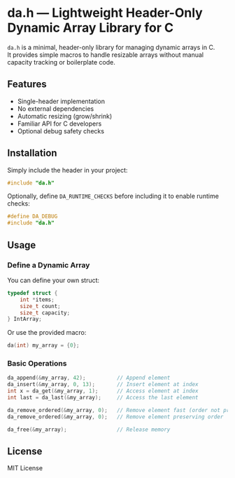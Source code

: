 # da.h — Lightweight Header-Only Dynamic Array Library for C

`da.h` is a minimal, header-only library for managing dynamic arrays in C.  
It provides simple macros to handle resizable arrays without manual capacity tracking or boilerplate code.

## Features

- Single-header implementation
- No external dependencies
- Automatic resizing (grow/shrink)
- Familiar API for C developers
- Optional debug safety checks

## Installation

Simply include the header in your project:

```c
#include "da.h"
````

Optionally, define `DA_RUNTIME_CHECKS` before including it to enable runtime checks:

```c
#define DA_DEBUG
#include "da.h"
```

## Usage

### Define a Dynamic Array

You can define your own struct:

```c
typedef struct {
    int *items;
    size_t count;
    size_t capacity;
} IntArray;
```

Or use the provided macro:

```c
da(int) my_array = {0};
```

### Basic Operations

```c
da_append(&my_array, 42);          // Append element
da_insert(&my_array, 0, 13);       // Insert element at index
int x = da_get(&my_array, 1);      // Access element at index
int last = da_last(&my_array);     // Access the last element

da_remove_ordered(&my_array, 0);   // Remove element fast (order not preserved)
da_remove_ordered(&my_array, 0);   // Remove element preserving order

da_free(&my_array);                // Release memory
```

## License

MIT License
